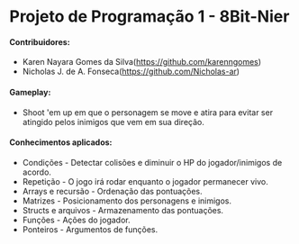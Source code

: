 # Projeto de Programação 1 - 8Bit-Nier

#### Contribuidores: 
* Karen Nayara Gomes da Silva(https://github.com/karenngomes)
* Nicholas J. de A. Fonseca(https://github.com/Nicholas-ar)

#### Gameplay:
- Shoot 'em up em que o personagem se move e atira para evitar ser atingido pelos inimigos que vem em sua direção.

#### Conhecimentos aplicados:
- Condições - Detectar colisões e diminuir o HP do jogador/inimigos de acordo.
- Repetição - O jogo irá rodar enquanto o jogador permanecer vivo.
- Arrays e recursão - Ordenação das pontuações.
- Matrizes - Posicionamento dos personagens e inimigos.
- Structs e arquivos - Armazenamento das pontuações.
- Funções - Ações do jogador.
- Ponteiros - Argumentos de funções.
